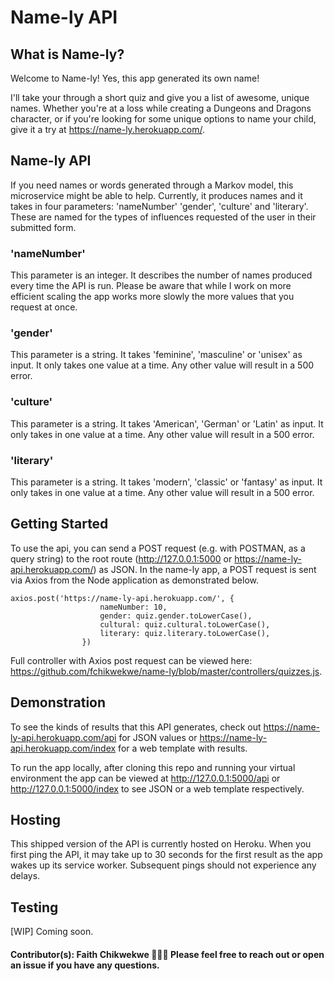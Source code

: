 # Name-ly API

## What is Name-ly?
Welcome to Name-ly! Yes, this app generated its own name!

I'll take your through a short quiz and give you a list of awesome, unique names. Whether you're at a loss while creating a Dungeons and Dragons character, or if you're looking for some unique options to name your child, give it a try at https://name-ly.herokuapp.com/.

## Name-ly API
If you need names or words generated through a Markov model, this microservice might be able to help. Currently, it produces names and it takes in four parameters: 'nameNumber' 'gender', 'culture' and 'literary'. These are named for the types of influences requested of the user in their submitted form.  

### 'nameNumber'
This parameter is an integer. It describes the number of names produced every time the API is run. Please be aware that while I work on more efficient scaling the app works more slowly the more values that you request at once.
### 'gender'
This parameter is a string. It takes 'feminine', 'masculine' or 'unisex' as input. It only takes one value at a time. Any other value will result in a 500 error.

### 'culture'
This parameter is a string. It takes 'American', 'German' or 'Latin' as input. It only takes in one value at a time. Any other value will result in a 500 error.

### 'literary'
This parameter is a string. It takes 'modern', 'classic' or 'fantasy' as input. It only takes in one value at a time. Any other value will result in a 500 error.

## Getting Started
To use the api, you can send a POST request (e.g. with POSTMAN, as a query string) to the root route (http://127.0.0.1:5000 or https://name-ly-api.herokuapp.com/) as JSON. In the name-ly app, a POST request is sent via Axios from the Node application as demonstrated below.
```
axios.post('https://name-ly-api.herokuapp.com/', {
                    nameNumber: 10,
                    gender: quiz.gender.toLowerCase(),
                    cultural: quiz.cultural.toLowerCase(),
                    literary: quiz.literary.toLowerCase(),
                })
```
Full controller with Axios post request can be viewed here: https://github.com/fchikwekwe/name-ly/blob/master/controllers/quizzes.js.

## Demonstration
To see the kinds of results that this API generates, check out https://name-ly-api.herokuapp.com/api for JSON values or https://name-ly-api.herokuapp.com/index for a web template with results.

To run the app locally, after cloning this repo and running your virtual environment the app can be viewed at http://127.0.0.1:5000/api or http://127.0.0.1:5000/index to see JSON or a web template respectively.

## Hosting
This shipped version of the API is currently hosted on Heroku. When you first ping the API, it may take up to 30 seconds for the first result as the app wakes up its service worker. Subsequent pings should not experience any delays.

## Testing
[WIP] Coming soon.

#### Contributor(s): Faith Chikwekwe 👩🏾‍💻 Please feel free to reach out or open an issue if you have any questions.
